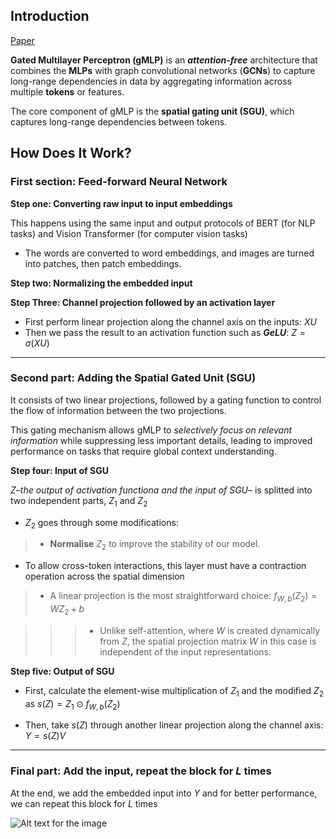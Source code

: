 ## Introduction
[Paper](https://arxiv.org/pdf/2105.08050v2.pdf)


**Gated Multilayer Perceptron (gMLP)** is an ***attention-free*** architecture that combines the  **MLPs** with graph convolutional networks (**GCNs**) to capture long-range dependencies in data by aggregating information across multiple **tokens** or features.

The core component of gMLP is the **spatial gating unit (SGU)**, which captures long-range dependencies between tokens.

## How Does It Work?
### First section: Feed-forward Neural Network

**Step one: Converting raw input to input embeddings**

This happens using the same input and output protocols of BERT (for NLP tasks) and Vision Transformer (for computer vision tasks)
* The words are converted to word embeddings, and images are turned into patches, then patch embeddings.   


**Step two: Normalizing the embedded input**

**Step Three: Channel projection followed by an activation layer**

 * First perform linear projection along the channel axis on the inputs: $XU$
 * Then we pass the result to an activation function such as ***GeLU***: $Z = σ(XU)$
-----------------------------------------------------------

### Second part: Adding the Spatial Gated Unit (SGU)

It consists of two linear projections, followed by a gating function to control the flow of information between the two projections.

This gating mechanism allows gMLP to *selectively focus on relevant information* while suppressing less important details, leading to improved performance on tasks that require global context understanding.

**Step four: Input of SGU**

$Z$–*the output of activation functiona and the input of SGU*– is splitted into two independent parts, $Z_1$ and $Z_2$

*  $Z_2$ goes through some modifications:
> * **Normalise** $Z_2$ to improve the stability of our model.

* To allow cross-token interactions, this layer must have a contraction operation across the spatial dimension
> * A linear projection is the most straightforward choice: $f_{W,b}(Z_2) = WZ_2 + b$

> > > * Unlike self-attention, where $W$  is created dynamically from $Z$,  the spatial projection matrix $W$ in this case is independent of the input representations.


**Step five: Output of SGU**

* First, calculate the element-wise multiplication of $Z_1$ and the modified $Z_2$ as $s(Z)=Z_1 \odot f_{W,b}(Z_2)$

* Then, take $s(Z)$ through another linear projection along the channel axis: $Y = s(Z)V$

-----------------------------------------------------------
### Final part: Add the input, repeat the block for $L$ times
At the end, we add the embedded input into $Y$ and for better performance, we can repeat this block for $L$ times


![Alt text for the image]([images](https://github.com/ahmadfardaei/gMLP/blob/main/images/gMLP.png)https://github.com/ahmadfardaei/gMLP/blob/main/images/gMLP.png)
